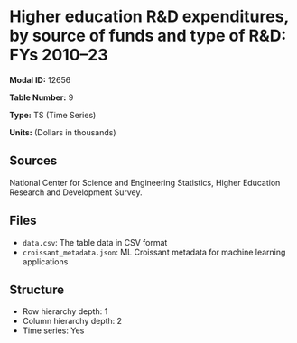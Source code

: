 # Higher education R&D expenditures, by source of funds and type of R&D: FYs 2010&#8211;23

**Modal ID:** 12656

**Table Number:** 9

**Type:** TS (Time Series)

**Units:** (Dollars in thousands)

## Sources

National Center for Science and Engineering Statistics, Higher Education Research and Development Survey.

## Files

- `data.csv`: The table data in CSV format
- `croissant_metadata.json`: ML Croissant metadata for machine learning applications

## Structure

- Row hierarchy depth: 1
- Column hierarchy depth: 2
- Time series: Yes
